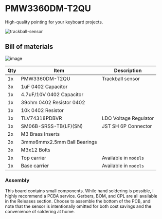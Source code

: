 # PMW3360DM-T2QU
High-quality pointing for your keyboard projects.

![trackball-sensor](https://github.com/user-attachments/assets/a614bd8f-cb66-4077-88a3-3ccd714ce6c2)

## Bill of materials
![image](https://github.com/user-attachments/assets/589fd4db-5201-4174-a45f-515aba4d407c)

| Qty | Item                        | Description           |
|-----|-----------------------------|-----------------------|
| 1x  | PMW3360DM-T2QU              | Trackball sensor      |
| 3x  | 1uF 0402 Capacitor          |                       |
| 1x  | 4.7uF/10V 0402 Capacitor    |                       |
| 1x  | 39ohm 0402 Resistor 0402    |                       |
| 1x  | 10k 0402 Resistor           |                       |
| 1x  | TLV74318PDBVR               | LDO Voltage Regulator |
| 1x  | SM06B-SRSS-TB(LF)(SN)       | JST SH 6P Connector   |
| 2x  | M3 Brass Inserts            |                       |
| 3x  | 3mmx6mmx2.5mm Ball Bearings |                       |
| 3x  | M3x12 Bolts                 |                       |
| 1x  | Top carrier                 | Available in `models` |
| 1x  | Base carrier                | Available in `models` |

### Assembly

This board contains small components. While hand soldering is possible, I highly recommend a PCBA service. Gerbers, BOM, and CPL are all available in the Releases section. Choose to assemble the bottom of the PCB, and note that the sensor is intentionally omitted for both cost savings and the convenience of soldering at home.
